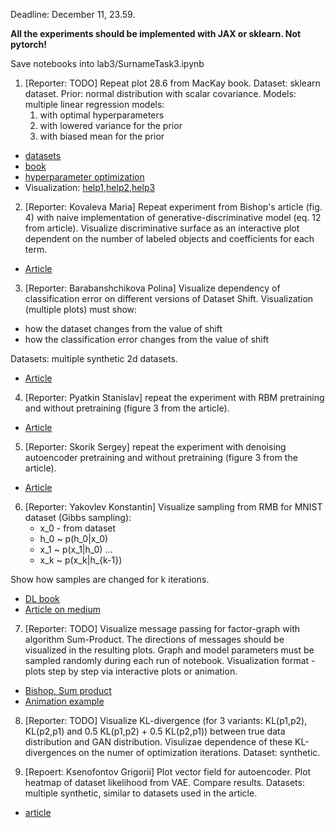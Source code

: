 Deadline: December 11, 23.59.

**All the experiments should be implemented with JAX or sklearn. Not pytorch!**

Save notebooks into lab3/SurnameTask3.ipynb

1. [Reporter: TODO] Repeat plot 28.6 from MacKay book. Dataset: sklearn dataset. 
    Prior: normal distribution with scalar covariance. Models: multiple linear regression models:
    1. with optimal hyperparameters
    2. with lowered variance for the prior 
    3. with biased mean for the prior
* [datasets](https://scikit-learn.org/stable/datasets/toy_dataset.html)
* [book](http://www.inference.org.uk/itprnn/book.pdf)
* [hyperparameter optimization](http://strijov.com/papers/HyperOptimizationEng.pdf)
* Visualization: [help1](https://matplotlib.org/stable/users/interactive.html),[help2](https://stackoverflow.com/questions/44329068/jupyter-notebook-interactive-plot-with-widgets),[help3](https://towardsdatascience.com/matplotlib-animations-in-jupyter-notebook-4422e4f0e389)


2.  [Reporter: Kovaleva Maria] Repeat experiment from Bishop's article (fig. 4) with naive implementation of generative-discriminative model (eq. 12 from article). Visualize discriminative surface as an interactive plot dependent on the number of labeled objects and coefficients for each term.
* [Article](https://www.microsoft.com/en-us/research/wp-content/uploads/2016/05/Bishop-Valencia-07.pdf)

3. [Reporter: Barabanshchikova Polina] Visualize dependency of classification error on different versions of Dataset Shift. Visualization (multiple plots) must show:
* how the dataset changes from the value of shift
* how the classification error changes from the value of shift

Datasets: multiple synthetic 2d datasets.

* [Article](https://rtg.cis.upenn.edu/cis700-2019/papers/dataset-shift/dataset-shift-terminology.pdf)

4. [Reporter: Pyatkin Stanislav] repeat the experiment with RBM pretraining and without pretraining  (figure 3 from the article).
* [Article](http://proceedings.mlr.press/v9/erhan10a/erhan10a.pdf)

5. [Reporter: Skorik Sergey]  repeat the experiment with denoising autoencoder pretraining and without pretraining  (figure 3 from the article). 
* [Article](http://proceedings.mlr.press/v9/erhan10a/erhan10a.pdf)

6. [Reporter: Yakovlev Konstantin] Visualize sampling from RMB  for MNIST dataset (Gibbs sampling):
	* x_0 - from dataset
	* h_0 ~ p(h_0|x_0)
	* x_1 ~ p(x_1|h_0)
	...
	* x_k ~ p(x_k|h_{k-1})
	
Show how samples are changed for k iterations.

* [DL book](https://www.deeplearningbook.org/contents/generative_models.html)
* [Article on medium](https://medium.com/datatype/restricted-boltzmann-machine-a-complete-analysis-part-3-contrastive-divergence-algorithm-3d06bbebb10c)

7. [Reporter: TODO] Visualize message passing for factor-graph with algorithm Sum-Product. The directions of messages should be visualized in the resulting plots.  Graph and model parameters must be sampled randomly during each run of notebook. Visualization format - plots step by step via interactive plots or animation. 
* [Bishop, Sum product](http://users.isr.ist.utl.pt/~wurmd/Livros/school/Bishop%20-%20Pattern%20Recognition%20And%20Machine%20Learning%20-%20Springer%20%202006.pdf)
* [Animation example](https://jckantor.github.io/CBE30338/A.03-Animation-in-Jupyter-Notebooks.html)


8. [Reporter: TODO] Visualize KL-divergence (for 3 variants: KL(p1,p2), KL(p2,p1) and 0.5 KL(p1,p2) + 0.5 KL(p2,p1)) between true data distribution and GAN distribution. Visulizae dependence of these KL-divergences on the numer of optimization iterations. Dataset: synthetic. 



9. [Repoert: Ksenofontov Grigorii] Plot vector field for autoencoder. Plot heatmap of dataset likelihood from VAE. Compare results. Datasets: multiple synthetic, similar to datasets used in the article.
* [article](https://jmlr.csail.mit.edu/papers/volume15/alain14a/alain14a.pdf)
